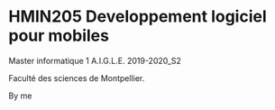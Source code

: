 # HMIN205 Developpement logiciel pour mobiles
 Master informatique 1 
 A.I.G.L.E. 2019-2020_S2 
 
 Faculté des sciences de Montpellier.
 
 By me
